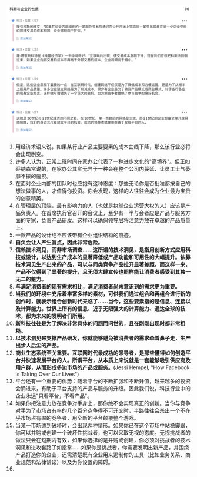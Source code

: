 ![](img/科斯与企业的性质.jpg)

1. 用经济术语来说，如果某行业产品主要要素的成本曲线下降，那么该行业必将会出现剧变。
1. 许多人认为，正常上班时间在家办公代表了一种进步文化的"高境界"。但正如乔纳森常说的，在家办公其实无异于一种会在整个公司内蔓延、让员工士气萎靡不振的瘟疫。
1. 在面对企业内部的团队时也应抱有这种态度：那些无论你是否批准都按自己的想法做事的人，才值得你投资。你会发现，这样的人往往会成为企业最为宝贵的创意精英。
1. 在管理层的顶端，最有影响力的人（也就是执掌企业运营大权的人）应该是产品负责人。在首席执行官召开的会议上，至少有一半与会者应是产品与服务方面的专家，负责产品研发。这样可以确保领导层将注意力放在卓越的产品质量上。
1. 一款产品的设计绝不应该带有企业组织结构的痕迹。
1. **自负会让人产生盲点，因此非常危险。**
1. **信赖技术洞见，而非市场调查......这所谓的技术洞见，是指用创新方式应用科技或设计，以达到生产成本的显著降低或产品功能和可用性的大幅提升。依靠技术洞见生产出来的产品，可以与同类竞争产品拉开显著差距。而这样一来，产品不仅得到了显著的提升，且无须大肆宣传也照样能让消费者感受到其独一无二的魅力。**
1. **与满足消费者的现有需求相比，满足消费者尚未意识到的需求更为重要。**
1. **当我们的环境中充斥着丰富多样的素材，可供我们通过组合和再组合进行新的创作时，就表示组合创新时代来临了......当今，这些要素指的是信息、连接以及计算能力。世界上所有的信息、近乎无限强大的计算能力、通达全球的技术，都为未来的发明者们所用。**
1. **新科技往往是为了解决非常具体的问题而问世的，且在刚刚出现时都非常粗糙。**
1. **以技术洞见来支撑产品研发，你就能够避免被消费者的需求牵着鼻子走，生产出步人后尘的产品。**
1. **商业生态系统至关重要。互联网时代最成功的领导者，是那些懂得如何创造平台并快速发展平台的人。所谓平台，从本质上来说就是一套能够吸引供应商及用户群，从而形成多边市场的产品或服务。**(Jessi Hempel, "How Facebook Is Taking Over Our Lives")
1. 平台还有一个重要的优势：随着平台的不断扩张和不断升值，越来越多的投资会涌进来，有助于平台支持的产品与服务的升级。因此我们说，科技行业中的企业永远"只看平台，不看产品"。
1. 如果你把注意力放在竞争对手身上，那你绝不会实现真正的创新。当你与竞争对手为了市场占有率的几个百分点争得不可开交时，半路往往会杀出一个不在乎市场占有率的竞争者，用全新的平台颠覆整个游戏。
1. 当某一市场遭到破坏时，会出现两种情形。如果你已在这个市场中站稳脚跟，你可以并购或创建一个破坏性挑战者，也可以采取无视的态度。无视挑战者的做法只会在短期内有效，如果你选择的是并购或创建，你必须对挑战者的技术洞见和进攻套路了如指掌......如果你是挑战者，你需要发明出新产品，并围绕产品打造你的企业，还需清楚既有企业用来遏制你的工具（比如业务关系、商业规范和法律诉讼）以及为你设置的障碍。
1. 
